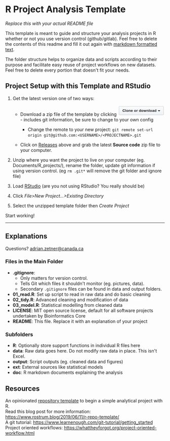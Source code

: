 # R Project Analysis Template
_Replace this with your actual README file_

This template is meant to guide and structure your analysis projects in R whether or not you use version control (github/gitlab). Feel free to delete the contents of this readme and fill it out again with [markdown formatted text](https://github.com/adam-p/markdown-here/wiki/Markdown-Cheatsheet).

The folder structure helps to organize data and scripts according to their purpose and facilitate easy reuse of project workflows on new datasets. Feel free to delete every portion that doesn't fit your needs.

## Project Setup with this Template and RStudio

1. Get the latest version one of two ways:  
    * Download a zip file of the template by clicking [![](https://raw.githubusercontent.com/TheZetner/picturehosting/master/clone-or-download.png)](#) - includes git information, be sure to change to your own config
        * Change the remote to your new project:  ```git remote set-url origin git@github.com:<USERNAME>/<PROJECTNAME>.git```
        
    * Click on [Releases](https://github.com/TheZetner/r-project-template/releases) above and grab the latest **Source code** zip file to your computer.  

2. Unzip where you want the project to live on your computer (eg. Documents/R_projects/), rename the folder, update git information if using version control. (eg `rm .git*` will remove the git folder and ignore file)  

3. Load [RStudio](https://www.rstudio.com/) (are you not using RStudio? You really should be)  

4. Click _File>New Project...>Existing Directory_  

5. Select the unzipped template folder then _Create Project_  

Start working!

---

## Explanations

Questions? [adrian.zetner@canada.ca](mailto:adrian.zetner@canada.ca)

### Files in the Main Folder

* **.gitignore**: 
    * Only matters for version control.  
    * Tells Git which files it shouldn't monitor (eg. pictures, data).  
    * Secondary `.gitignore` files can be found in data and output folders.      
* **01_read.R**: Set up script to read in raw data and do basic cleaning  
* **02_tidy.R**: Advanced cleaning and modification of data  
* **03_model.R**: Statistical modelling from cleaned data
* **LICENSE**: MIT open source license, default for all software projects undertaken by Bioinformatics Core  
* **README**: This file. Replace it with an explanation of your project  

### Subfolders  

* **R**: Optionally store support functions in individual R files here  
* **data**: Raw data goes here. Do not modify raw data in place. This isn't Excel.  
* **output**: Script outputs (eg. cleaned data and figures)  
* **ext**: External sources like statistical models  
* **doc**: R markdown documents explaining the analysis

## Resources
An opinionated [repository template](https://github.blog/2019-06-06-generate-new-repositories-with-repository-templates/)
to begin a simple analytical project with R.  
Read this blog post for more information: https://www.rostrum.blog/2019/06/11/r-repo-template/  
A git tutorial: https://www.learnenough.com/git-tutorial/getting_started
Project oriented workflows: https://whattheyforgot.org/project-oriented-workflow.html 